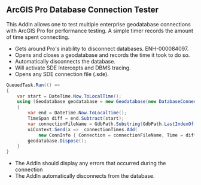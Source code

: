 ## ArcGIS Pro Database Connection Tester

This AddIn allows one to test multiple enterprise geodatabase connections with ArcGIS Pro for performance testing.  A simple timer records the amount of time spent connecting.

- Gets around Pro's inability to disconnect databases. ENH-000084097.
- Opens and closes a geodatabase and records the time it took to do so.
- Automatically disconnects the database.
- Will activate SDE Intercepts and DBMS tracing.
- Opens any SDE connection file (.sde).

```c#
QueuedTask.Run(() =>
{
    var start = DateTime.Now.ToLocalTime();
    using (Geodatabase geodatabase = new Geodatabase(new DatabaseConnectionFile(new Uri(GdbPath))))
    {
        var end = DateTime.Now.ToLocalTime();
        TimeSpan diff = end.Subtract(start);
        var connectionFileName = GdbPath.Substring(GdbPath.LastIndexOf(@"\") + 1);
        uiContext.Send(x => _connectionTimes.Add(
            new ConnInfo { Connection = connectionFileName, Time = diff }), null);
        geodatabase.Dispose();
    }
}
```

- The AddIn should display any errors that occurred during the connection
- The AddIn automatically disconnects from the database.

